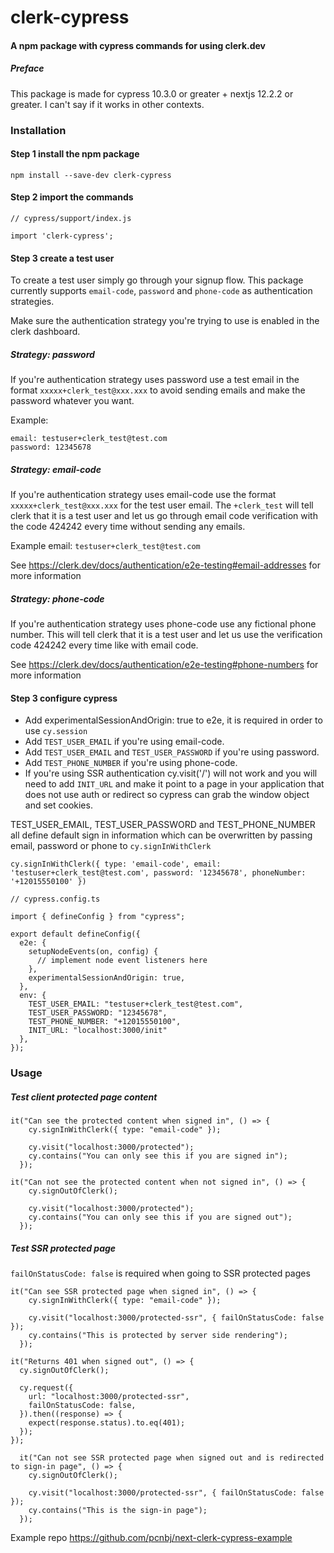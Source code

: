 # clerk-cypress

#### A npm package with cypress commands for using clerk.dev

##### Preface

This package is made for cypress 10.3.0 or greater + nextjs 12.2.2 or greater. I can't say if it works in other contexts.

### Installation

#### Step 1 install the npm package

`npm install --save-dev clerk-cypress`

#### Step 2 import the commands

```
// cypress/support/index.js

import 'clerk-cypress';
```

#### Step 3 create a test user

To create a test user simply go through your signup flow. This package currently supports `email-code`, `password` and `phone-code` as authentication strategies.

Make sure the authentication strategy you're trying to use is enabled in the clerk dashboard.

##### Strategy: password

If you're authentication strategy uses password use a test email in the format `xxxxx+clerk_test@xxx.xxx` to avoid sending emails and make the password whatever you want.

Example:

```
email: testuser+clerk_test@test.com
password: 12345678
```

##### Strategy: email-code

If you're authentication strategy uses email-code use the format `xxxxx+clerk_test@xxx.xxx` for the test user email. The `+clerk_test` will tell clerk that it is a test user and let us go through email code verification with the code 424242 every time without sending any emails.

Example email: `testuser+clerk_test@test.com`

See https://clerk.dev/docs/authentication/e2e-testing#email-addresses for more information

##### Strategy: phone-code

If you're authentication strategy uses phone-code use any fictional phone number. This will tell clerk that it is a test user and let us use the verification code 424242 every time like with email code.

See https://clerk.dev/docs/authentication/e2e-testing#phone-numbers for more information

#### Step 3 configure cypress

- Add experimentalSessionAndOrigin: true to e2e, it is required in order to use `cy.session`
- Add `TEST_USER_EMAIL` if you're using email-code.
- Add `TEST_USER_EMAIL` and `TEST_USER_PASSWORD` if you're using password.
- Add `TEST_PHONE_NUMBER` if you're using phone-code.
- If you're using SSR authentication cy.visit('/') will not work and you will need to add `INIT_URL` and make it point to a page in your application that does not use auth or redirect so cypress can grab the window object and set cookies.

TEST_USER_EMAIL, TEST_USER_PASSWORD and TEST_PHONE_NUMBER all define default sign in information which can be overwritten by passing email, password or phone to `cy.signInWithClerk`

```
cy.signInWithClerk({ type: 'email-code', email: 'testuser+clerk_test@test.com', password: '12345678', phoneNumber: '+12015550100' })
```

```
// cypress.config.ts

import { defineConfig } from "cypress";

export default defineConfig({
  e2e: {
    setupNodeEvents(on, config) {
      // implement node event listeners here
    },
    experimentalSessionAndOrigin: true,
  },
  env: {
    TEST_USER_EMAIL: "testuser+clerk_test@test.com",
    TEST_USER_PASSWORD: "12345678",
    TEST_PHONE_NUMBER: "+12015550100",
    INIT_URL: "localhost:3000/init"
  },
});

```

### Usage

##### Test client protected page content

```
it("Can see the protected content when signed in", () => {
    cy.signInWithClerk({ type: "email-code" });

    cy.visit("localhost:3000/protected");
    cy.contains("You can only see this if you are signed in");
  });
```

```
it("Can not see the protected content when not signed in", () => {
    cy.signOutOfClerk();

    cy.visit("localhost:3000/protected");
    cy.contains("You can only see this if you are signed out");
  });
```

##### Test SSR protected page

`failOnStatusCode: false` is required when going to SSR protected pages

```
it("Can see SSR protected page when signed in", () => {
    cy.signInWithClerk({ type: "email-code" });

    cy.visit("localhost:3000/protected-ssr", { failOnStatusCode: false });
    cy.contains("This is protected by server side rendering");
  });
```

```
it("Returns 401 when signed out", () => {
  cy.signOutOfClerk();

  cy.request({
    url: "localhost:3000/protected-ssr",
    failOnStatusCode: false,
  }).then((response) => {
    expect(response.status).to.eq(401);
  });
});
```

```
  it("Can not see SSR protected page when signed out and is redirected to sign-in page", () => {
    cy.signOutOfClerk();

    cy.visit("localhost:3000/protected-ssr", { failOnStatusCode: false });
    cy.contains("This is the sign-in page");
  });
```

Example repo https://github.com/pcnbj/next-clerk-cypress-example
